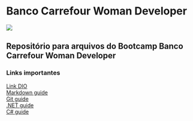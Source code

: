 # Banco Carrefour Woman Developer 
![](https://t4.ftcdn.net/jpg/03/56/06/03/360_F_356060368_dRTwYTRMGHGz1YbTMgdTPa9LQiJzyZ3R.jpg)
## Repositório para arquivos do Bootcamp Banco Carrefour Woman Developer
### Links importantes
[Link DIO](https://web.dio.me/track/banco-carrefour-woman-developer)\
[Markdown guide](https://www.markdownguide.org/basic-syntax/)\
[Git guide](https://github.com/git-guides)\
[.NET guide](https://docs.microsoft.com/pt-br/dotnet/)\
[C# guide](https://docs.microsoft.com/pt-br/dotnet/csharp/)


